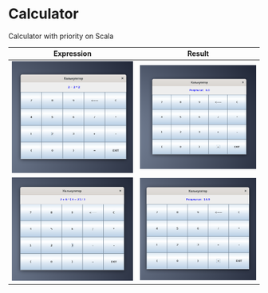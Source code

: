# **Calculator**
Calculator with priority on Scala


Expression    | Result
------------- | -------------
![picture](img/calc1.png)  | ![picture](img/calc2.png)
![picture](img/calc3.png)  | ![picture](img/calc4.png)
                   
